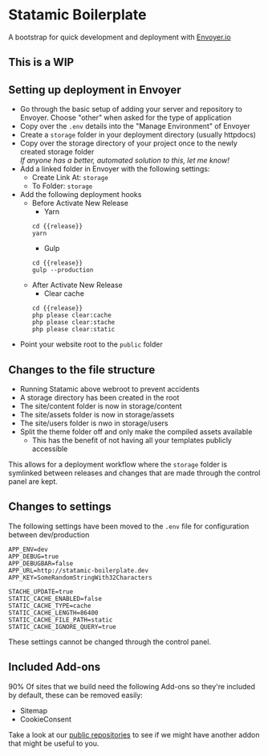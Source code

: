 # Statamic Boilerplate
A bootstrap for quick development and deployment with [Envoyer.io](https://envoyer.io)

## This is a WIP

## Setting up deployment in Envoyer
- Go through the basic setup of adding your server and repository to Envoyer. Choose "other" when asked for the type of application
- Copy over the `.env` details into the "Manage Environment" of Envoyer
- Create a `storage` folder in your deployment directory (usually httpdocs)
- Copy over the storage directory of your project once to the newly created storage folder  
*If anyone has a better, automated solution to this, let me know!*
- Add a linked folder in Envoyer with the following settings:
    - Create Link At: `storage`
    - To Folder: `storage`
- Add the following deployment hooks
    - Before Activate New Release
        - Yarn  
        ```
        cd {{release}}
        yarn
        ```
        - Gulp
        ```
        cd {{release}}
        gulp --production
        ```
    - After Activate New Release
        - Clear cache  
         ```
         cd {{release}}
         php please clear:cache  
         php please clear:stache  
         php please clear:static  
         ```
 - Point your website root to the `public` folder

## Changes to the file structure
- Running Statamic above webroot to prevent accidents
- A storage directory has been created in the root
- The site/content folder is now in storage/content
- The site/assets folder is now in storage/assets
- The site/users folder is nwo in storage/users
- Split the theme folder off and only make the compiled assets available
    - This has the benefit of not having all your templates publicly accessible

This allows for a deployment workflow where the `storage` folder is symlinked between releases and changes that are made through the control panel are kept.

## Changes to settings
The following settings have been moved to the `.env` file for configuration between dev/production
```
APP_ENV=dev
APP_DEBUG=true
APP_DEBUGBAR=false
APP_URL=http://statamic-boilerplate.dev
APP_KEY=SomeRandomStringWith32Characters

STACHE_UPDATE=true
STATIC_CACHE_ENABLED=false
STATIC_CACHE_TYPE=cache
STATIC_CACHE_LENGTH=86400
STATIC_CACHE_FILE_PATH=static
STATIC_CACHE_IGNORE_QUERY=true
```
These settings cannot be changed through the control panel.

## Included Add-ons
90% Of sites that we build need the following Add-ons so they're included by default, these can be removed easily:
- Sitemap
- CookieConsent

Take a look at our [public repositories](https://github.com/marbles) to see if we might have another addon that might be useful to you.

